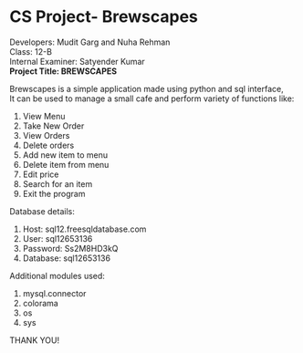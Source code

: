 # CS Project- Brewscapes

Developers: Mudit Garg and Nuha Rehman <br>
Class: 12-B <br>
Internal Examiner: Satyender Kumar <br>
<b> Project Title: BREWSCAPES </b>

Brewscapes is a simple application made using python and sql interface, <br>
It can be used to manage a small cafe and perform variety of functions like:
1) View Menu
2) Take New Order
3) View Orders
4) Delete orders
5) Add new item  to menu
6) Delete item from menu
7) Edit price
8) Search for an item
9) Exit the program

Database details: 
1) Host: sql12.freesqldatabase.com
2) User: sql12653136
3) Password: Ss2M8HD3kQ
4) Database: sql12653136

Additional modules used:
1) mysql.connector
2) colorama
3) os
4) sys

THANK YOU! 
